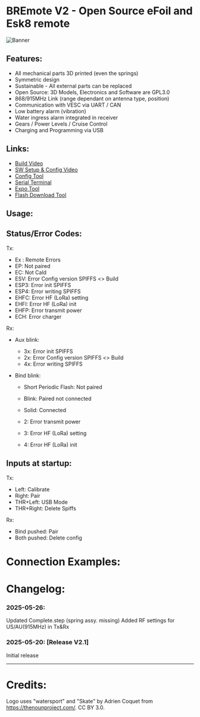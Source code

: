 # BREmote V2 - Open Source eFoil and Esk8 remote 
![Banner](https://github.com/Luddi96/BREmote-V2/blob/main/img/banner.png)

## Features:
* All mechanical parts 3D printed (even the springs)
* Symmetric design
* Sustainable - All external parts can be replaced
* Open Source: 3D Models, Electronics and Software are GPL3.0
* 868/915MHz Link (range dependant on antenna type, position)
* Communication with VESC via UART / CAN
* Low battery alarm (vibration)
* Water ingress alarm integrated in receiver
* Gears / Power Levels / Cruise Control
* Charging and Programming via USB

## Links:
* [Build Video](https://youtu.be/Fw4YdQWvs6I)
* [SW Setup & Config Video]()
* [Config Tool](https://lbre.de/BREmote/struct.html)
* [Serial Terminal](https://lbre.de/BREmote/sertest.html)
* [Expo Tool](https://lbre.de/BREmote/expo.html)
* [Flash Download Tool](https://dl.espressif.com/public/flash_download_tool.zip)


## Usage:


## Status/Error Codes:
Tx:
* Ex : Remote Errors
* EP: Not paired
* EC: Not Cald
* ESV: Error Config version SPIFFS <> Build
* ESP3: Error init SPIFFS
* ESP4: Error writing SPIFFS
* EHFC: Error HF (LoRa) setting
* EHFI: Error HF (LoRa) init
* EHFP: Error transmit power
* ECH: Error charger

Rx:
* Aux blink:
	* 3x: Error init SPIFFS
	* 2x: Error Config version SPIFFS <> Build
	* 4x: Error writing SPIFFS

* Bind blink:
	* Short Periodic Flash: Not paired
	* Blink: Paired not connected
	* Solid: Connected
	
	* 2: Error transmit power
	* 3: Error HF (LoRa) setting
	* 4: Error HF (LoRa) init

## Inputs at startup:
Tx:
* Left: Calibrate
* Right: Pair
* THR+Left: USB Mode
* THR+Right: Delete Spiffs

Rx:
* Bind pushed: Pair
* Both pushed: Delete config


# Connection Examples:



# Changelog:
### 2025-05-26:
Updated Complete.step (spring assy. missing)
Added RF settings for US/AU(915MHz) in Tx&Rx
### 2025-05-20: [Release V2.1]
Initial release


---
# Credits:
Logo uses "watersport" and "Skate" by Adrien Coquet from https://thenounproject.com/. CC BY 3.0.